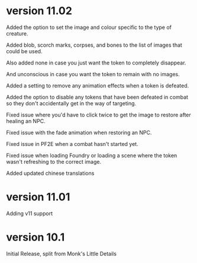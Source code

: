 # version 11.02

Added the option to set the image and colour specific to the type of creature.

Added blob, scorch marks, corpses, and bones to the list of images that could be used.

Also added none in case you just want the token to completely disappear.

And unconscious in case you want the token to remain with no images.

Added a setting to remove any animation effects when a token is defeated.

Added the option to disable any tokens that have been defeated in combat so they don't accidentally get in the way of targeting.

Fixed issue where you'd have to click twice to get the image to restore after healing an NPC.

Fixed issue with the fade animation when restoring an NPC.

Fixed issue in PF2E when a combat hasn't started yet.

Fixed issue when loading Foundry or loading a scene where the token wasn't refreshing to the correct image.

Added updated chinese translations

# version 11.01

Adding v11 support

# version 10.1

Initial Release, split from Monk's Little Details